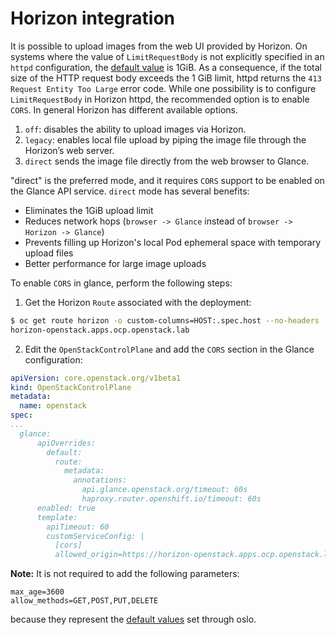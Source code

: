 # Horizon integration

It is possible to upload images from the web UI provided by Horizon.
On systems where the value of `LimitRequestBody` is not explicitly specified in
an `httpd` configuration, the [default value](https://access.redhat.com/articles/6975397)
is 1GiB.
As a consequence, if the total size of the HTTP request body exceeds the 1
GiB limit, httpd returns the `413 Request Entity Too Large` error code.
While one possibility is to configure `LimitRequestBody` in Horizon httpd, the
recommended option is to enable `CORS`.
In general Horizon has different available options.

1. `off`: disables the ability to upload images via Horizon.
2. `legacy`: enables local file upload by piping the image file through the
   Horizon’s web server.
2. `direct` sends the image file directly from the web browser to Glance.

"direct" is the preferred mode, and it requires `CORS` support to be enabled on
the Glance API service.
`direct` mode has several benefits:

- Eliminates the 1GiB upload limit
- Reduces network hops (`browser -> Glance` instead of `browser -> Horizon -> Glance`)
- Prevents filling up Horizon's local Pod ephemeral space with temporary upload
  files
- Better performance for large image uploads

To enable `CORS` in glance, perform the following steps:

1. Get the Horizon `Route` associated with the deployment:

```bash
$ oc get route horizon -o custom-columns=HOST:.spec.host --no-headers
horizon-openstack.apps.ocp.openstack.lab
```
2. Edit the `OpenStackControlPlane` and add the `CORS` section in the Glance
   configuration:

```yaml
apiVersion: core.openstack.org/v1beta1
kind: OpenStackControlPlane
metadata:
  name: openstack
spec:
...
  glance:
      apiOverrides:
        default:
          route:
            metadata:
              annotations:
                api.glance.openstack.org/timeout: 60s
                haproxy.router.openshift.io/timeout: 60s
      enabled: true
      template:
        apiTimeout: 60
        customServiceConfig: |
          [cors]
          allowed_origin=https://horizon-openstack.apps.ocp.openstack.lab
```

**Note:**
It is not required to add the following parameters:

```
max_age=3600
allow_methods=GET,POST,PUT,DELETE
```

because they represent the [default values](https://github.com/openstack/oslo.middleware/blob/master/oslo_middleware/cors.py#L61)
set through oslo.
